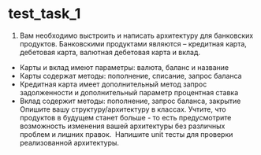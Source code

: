 # test_task_1

1. Вам необходимо выстроить и написать архитектуру для банковских продуктов. Банковскими продуктами являются – кредитная карта, дебетовая карта, валютная дебетовая карта и вклад. 
- Карты и вклад имеют параметры: валюта, баланс и название 
- Карты содержат методы: пополнение, списание, запрос баланса
- Кредитная карта имеет дополнительный метод запрос задолженности и дополнительный параметр процентная ставка
- Вклад содержит методы: пополнение, запрос баланса, закрытие
Опишите вашу структуру/архитектуру в классах. Учтите, что продуктов в будущем станет больше - то есть предусмотрите возможность изменения вашей архитектуры без различных проблем и лишних правок. 
Напишите unit тесты для проверки реализованной архитектуры.
